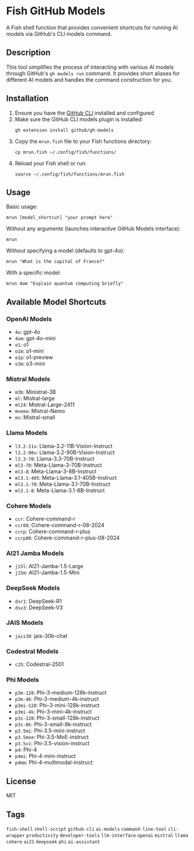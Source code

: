 # Fish GitHub Models

A Fish shell function that provides convenient shortcuts for running AI models via GitHub's CLI models command.

## Description

This tool simplifies the process of interacting with various AI models through GitHub's `gh models run` command. It provides short aliases for different AI models and handles the command construction for you.

## Installation

1. Ensure you have the [GitHub CLI](https://cli.github.com/) installed and configured
2. Make sure the GitHub CLI models plugin is installed:
   ```
   gh extension install github/gh-models
   ```
3. Copy the `mrun.fish` file to your Fish functions directory:
   ```
   cp mrun.fish ~/.config/fish/functions/
   ```
4. Reload your Fish shell or run:
   ```
   source ~/.config/fish/functions/mrun.fish
   ```

## Usage

Basic usage:
```
mrun [model_shortcut] "your prompt here"
```

Without any arguments (launches interactive GitHub Models interface):
```
mrun
```

Without specifying a model (defaults to gpt-4o):
```
mrun "What is the capital of France?"
```

With a specific model:
```
mrun 4om "Explain quantum computing briefly"
```

## Available Model Shortcuts

### OpenAI Models
- `4o`: gpt-4o
- `4om`: gpt-4o-mini
- `o1`: o1
- `o1m`: o1-mini
- `o1p`: o1-preview
- `o3m`: o3-mini

### Mistral Models
- `m3b`: Ministral-3B
- `ml`: Mistral-large
- `ml24`: Mistral-Large-2411
- `mnemo`: Mistral-Nemo
- `ms`: Mistral-small

### Llama Models
- `l3.2-11v`: Llama-3.2-11B-Vision-Instruct
- `l3.2-90v`: Llama-3.2-90B-Vision-Instruct
- `l3.3-70`: Llama-3.3-70B-Instruct
- `ml3-70`: Meta-Llama-3-70B-Instruct
- `ml3-8`: Meta-Llama-3-8B-Instruct
- `ml3.1-405`: Meta-Llama-3.1-405B-Instruct
- `ml3.1-70`: Meta-Llama-3.1-70B-Instruct
- `ml3.1-8`: Meta-Llama-3.1-8B-Instruct

### Cohere Models
- `ccr`: Cohere-command-r
- `ccr08`: Cohere-command-r-08-2024
- `ccrp`: Cohere-command-r-plus
- `ccrp08`: Cohere-command-r-plus-08-2024

### AI21 Jamba Models
- `j15l`: AI21-Jamba-1.5-Large
- `j15m`: AI21-Jamba-1.5-Mini

### DeepSeek Models
- `dsr1`: DeepSeek-R1
- `dsv3`: DeepSeek-V3

### JAIS Models
- `jais30`: jais-30b-chat

### Codestral Models
- `c25`: Codestral-2501

### Phi Models
- `p3m-128`: Phi-3-medium-128k-instruct
- `p3m-4k`: Phi-3-medium-4k-instruct
- `p3mi-128`: Phi-3-mini-128k-instruct
- `p3mi-4k`: Phi-3-mini-4k-instruct
- `p3s-128`: Phi-3-small-128k-instruct
- `p3s-8k`: Phi-3-small-8k-instruct
- `p3.5mi`: Phi-3.5-mini-instruct
- `p3.5moe`: Phi-3.5-MoE-instruct
- `p3.5vi`: Phi-3.5-vision-instruct
- `p4`: Phi-4
- `p4mi`: Phi-4-mini-instruct
- `p4mm`: Phi-4-multimodal-instruct

## License

MIT

## Tags

`fish-shell` `shell-script` `github-cli` `ai-models` `command-line-tool` `cli-wrapper` `productivity` `developer-tools` `llm-interface` `openai` `mistral` `llama` `cohere` `ai21` `deepseek` `phi` `ai-assistant`